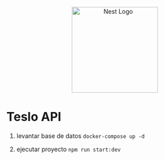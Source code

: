 <p align="center">
  <a href="http://nestjs.com/" target="blank"><img src="https://nestjs.com/img/logo-small.svg" width="200" alt="Nest Logo" /></a>
</p>

# Teslo API

1. levantar base de datos
   `docker-compose up -d`

2. ejecutar proyecto `npm run start:dev`
